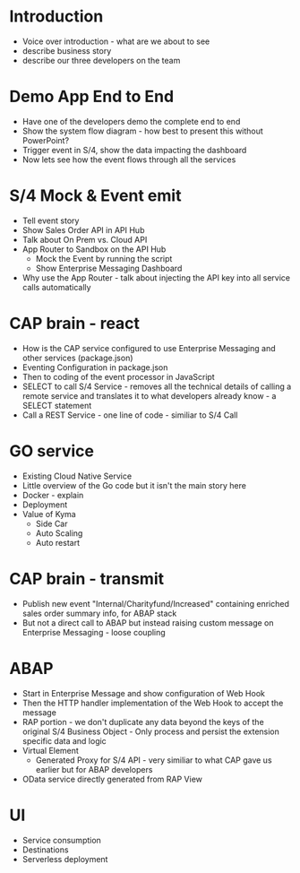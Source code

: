 # Introduction

* Voice over introduction - what are we about to see
* describe business story
* describe our three developers on the team 

# Demo App End to End 

* Have one of the developers demo the complete end to end
* Show the system flow diagram - how best to present this without PowerPoint?
* Trigger event in S/4, show the data impacting the dashboard
* Now lets see how the event flows through all the services 

# S/4 Mock & Event emit

* Tell event story
* Show Sales Order API in API Hub
* Talk about On Prem vs. Cloud API
* App Router to Sandbox on the API Hub 
  * Mock the Event by running the script
  * Show Enterprise Messaging Dashboard
* Why use the App Router - talk about injecting the API key into all service calls automatically

# CAP brain - react

* How is the CAP service configured to use Enterprise Messaging and other services (package.json)
* Eventing Configuration  in package.json
* Then to coding of the event processor in JavaScript
* SELECT to call S/4 Service - removes all the technical details of calling a remote service and translates it to what developers already know - a SELECT statement
* Call a REST Service - one line of code - similiar to S/4 Call

# GO service

* Existing Cloud Native Service
* Little overview of the Go code but it isn't the main story here
* Docker - explain
* Deployment 
* Value of Kyma
  * Side Car 
  * Auto Scaling 
  * Auto restart

# CAP brain - transmit

* Publish new event "Internal/Charityfund/Increased" containing enriched sales order summary info, for ABAP stack
* But not a direct call to ABAP but instead raising custom message on Enterprise Messaging - loose coupling

# ABAP

* Start in Enterprise Message and show configuration of Web Hook
* Then the HTTP handler implementation of the Web Hook to accept the message
* RAP portion - we don't duplicate any data beyond the keys of the original S/4 Business Object - Only process and persist the extension specific data and logic
* Virtual Element
  * Generated Proxy for S/4 API - very similiar to what CAP gave us earlier but for ABAP developers
* OData service directly generated from RAP View

# UI

* Service consumption
* Destinations
* Serverless deployment


